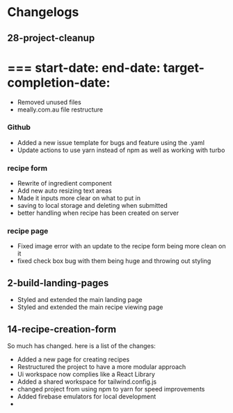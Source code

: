 # Changelogs

## 28-project-cleanup
===
start-date:
end-date:
target-completion-date:
===
- Removed unused files
- meally.com.au file restructure

### Github
- Added a new issue template for bugs and feature using the .yaml
- Update actions to use yarn instead of npm as well as working with turbo

### recipe form
- Rewrite of ingredient component
- Add new auto resizing text areas
- Made it inputs more clear on what to put in
- saving to local storage and deleting when submitted
- better handling when recipe has been created on server

### recipe page
- Fixed image error with an update to the recipe form being more clean on it
- fixed check box bug with them being huge and throwing out styling


## 2-build-landing-pages

- Styled and extended the main landing page
- Styled and extended the main recipe viewing page
<!-- - created a new page for Sweet recipes
- created a new page for Savory recipes -->

## 14-recipe-creation-form

So much has changed. here is a list of the changes:

- Added a new page for creating recipes
- Restructured the project to have a more modular approach
- Ui workspace now complies like a React Library
- Added a shared workspace for tailwind.config.js
- changed project from using npm to yarn for speed improvements
- Added firebase emulators for local development
-
